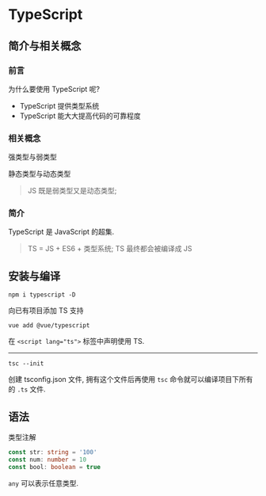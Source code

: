 # TypeScript

## 简介与相关概念

### 前言

为什么要使用 TypeScript 呢?

- TypeScript 提供类型系统
- TypeScript 能大大提高代码的可靠程度

### 相关概念

强类型与弱类型

静态类型与动态类型

> JS 既是弱类型又是动态类型;

### 简介

TypeScript 是 JavaScript 的超集.

> TS = JS + ES6 + 类型系统; TS 最终都会被编译成 JS

## 安装与编译

```shell
npm i typescript -D
```

向已有项目添加 TS 支持

```shell  
vue add @vue/typescript
```

在 `<script lang="ts">` 标签中声明使用 TS.

---

```shell
tsc --init
```

创建 tsconfig.json 文件, 拥有这个文件后再使用 `tsc` 命令就可以编译项目下所有的 `.ts` 文件.

## 语法

类型注解

```ts
const str: string = '100'
const num: number = 10
const bool: boolean = true
```

`any` 可以表示任意类型.




